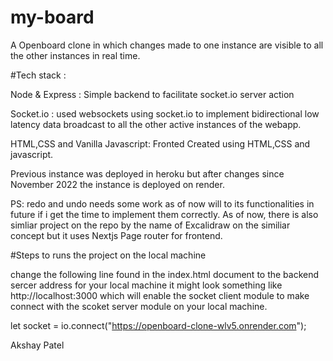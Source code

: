 # my-board
A Openboard clone in which changes made to one instance are visible to all the other instances in real time.


#Tech stack :

Node & Express : Simple backend to facilitate socket.io server action 

Socket.io : used websockets using socket.io to implement bidirectional low latency data broadcast to all the other active instances of the webapp.

HTML,CSS and Vanilla Javascript: Fronted Created using HTML,CSS and javascript.

Previous instance was deployed in heroku but after changes since November 2022 the instance is deployed on render.

PS: redo and undo needs some work as of now will to its functionalities in future if i get the time to implement them correctly.
As of now, there is also simliar project on the repo by the name of Excalidraw on the similiar concept but it uses Nextjs Page router for frontend.

#Steps to runs the project on the local machine 

change the following line found in the index.html document to the backend sercer address for your local machine it might look something like http://localhost:3000 which will enable the socket client module to make connect with the scoket server module on your local machine.

let socket = io.connect("https://openboard-clone-wlv5.onrender.com");


Akshay Patel
